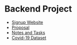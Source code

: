 # Backend Project

- [Signup Website](https://kaisiebenrock.com/backend-project/)
- [Proposal](https://docs.google.com/document/d/1BdwZFWFfSSjcNo--neUuIj5hWx3hkYwH6CxrvOD7eUM/edit?usp=sharing)
- [Notes and Tasks](https://docs.google.com/document/d/1CJQ8bNQejyep2oeIhI_lM2yuSq9l853U1ZT24V2jTEw/edit?usp=sharing)
- [Covid-19 Dataset](https://github.com/CSSEGISandData/COVID-19)

